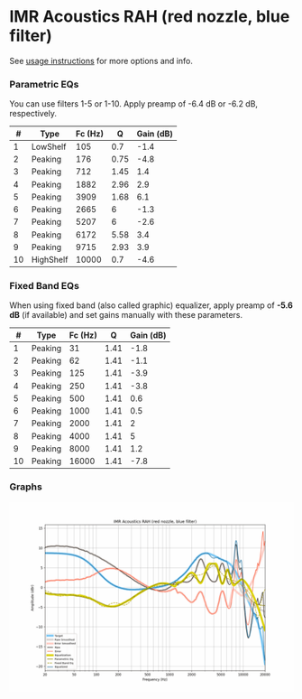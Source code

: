 # IMR Acoustics RAH (red nozzle, blue filter)
See [usage instructions](https://github.com/jaakkopasanen/AutoEq#usage) for more options and info.

### Parametric EQs
You can use filters 1-5 or 1-10. Apply preamp of -6.4 dB or -6.2 dB, respectively.

|   # | Type      |   Fc (Hz) |    Q |   Gain (dB) |
|-----|-----------|-----------|------|-------------|
|   1 | LowShelf  |       105 | 0.7  |        -1.4 |
|   2 | Peaking   |       176 | 0.75 |        -4.8 |
|   3 | Peaking   |       712 | 1.45 |         1.4 |
|   4 | Peaking   |      1882 | 2.96 |         2.9 |
|   5 | Peaking   |      3909 | 1.68 |         6.1 |
|   6 | Peaking   |      2665 | 6    |        -1.3 |
|   7 | Peaking   |      5207 | 6    |        -2.6 |
|   8 | Peaking   |      6172 | 5.58 |         3.4 |
|   9 | Peaking   |      9715 | 2.93 |         3.9 |
|  10 | HighShelf |     10000 | 0.7  |        -4.6 |

### Fixed Band EQs
When using fixed band (also called graphic) equalizer, apply preamp of **-5.6 dB** (if available) and set gains manually with these parameters.

|   # | Type    |   Fc (Hz) |    Q |   Gain (dB) |
|-----|---------|-----------|------|-------------|
|   1 | Peaking |        31 | 1.41 |        -1.8 |
|   2 | Peaking |        62 | 1.41 |        -1.1 |
|   3 | Peaking |       125 | 1.41 |        -3.9 |
|   4 | Peaking |       250 | 1.41 |        -3.8 |
|   5 | Peaking |       500 | 1.41 |         0.6 |
|   6 | Peaking |      1000 | 1.41 |         0.5 |
|   7 | Peaking |      2000 | 1.41 |         2   |
|   8 | Peaking |      4000 | 1.41 |         5   |
|   9 | Peaking |      8000 | 1.41 |         1.2 |
|  10 | Peaking |     16000 | 1.41 |        -7.8 |

### Graphs
![](./IMR%20Acoustics%20RAH%20(red%20nozzle,%20blue%20filter).png)
